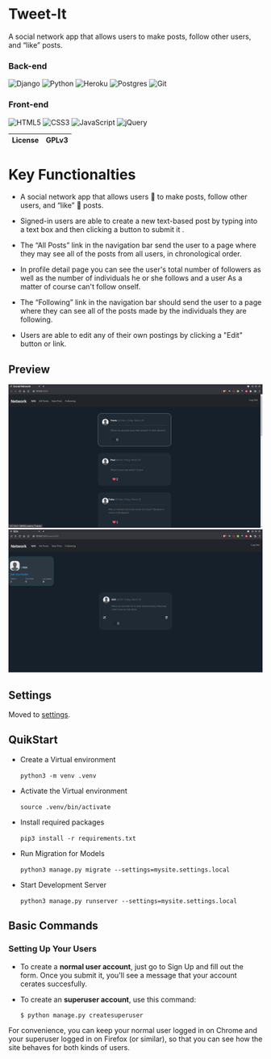 # Tweet-It

A social network app that allows users to make posts, follow other users, and “like” posts.

### Back-end

![Django](https://img.shields.io/badge/django-%23092E20.svg?style=for-the-badge&logo=django&logoColor=white)
![Python](https://img.shields.io/badge/python-3670A0?style=for-the-badge&logo=python&logoColor=ffdd54)
![Heroku](https://img.shields.io/badge/Heroku-430098?style=for-the-badge&logo=heroku&logoColor=white)
![Postgres](https://img.shields.io/badge/postgres-%23316192.svg?style=for-the-badge&logo=postgresql&logoColor=white)
![Git](https://img.shields.io/badge/git-%23F05033.svg?style=for-the-badge&logo=git&logoColor=white)

### Front-end

![HTML5](https://img.shields.io/badge/html5-%23E34F26.svg?style=for-the-badge&logo=html5&logoColor=white)
![CSS3](https://img.shields.io/badge/css3-%231572B6.svg?style=for-the-badge&logo=css3&logoColor=white)
![JavaScript](https://img.shields.io/badge/javascript-%23323330.svg?style=for-the-badge&logo=javascript&logoColor=%23F7DF1E)
![jQuery](https://img.shields.io/badge/jquery-%230769AD.svg?style=for-the-badge&logo=jquery&logoColor=white)

| License | GPLv3 |
| :-----: | :---: |


# Key Functionalties

* A social network app that allows users :hear_no_evil: to make posts, follow other users, and “like” :heartbeat: posts.

* Signed-in users are able to create a new text-based post by typing into a text box and then clicking a button to submit it .

* The “All Posts” link in the navigation bar send the user to a page where they may see all of the posts from all users, in chronological order.

* In profile detail page you can see the user's total number of followers as well as the number of individuals he or she follows and a user As a matter of course can't follow onself.

* The “Following” link in the navigation bar should send the user to a page where they can see all of the posts made by the individuals they are following.

* Users are able to edit any of their own postings by clicking a "Edit"  button or link.


## Preview

<div width="auto" height="50%">

<img src="media/landing.png"></img>
<img src="media/user_profile.png"></img>

</div>

Settings
--------

Moved to
[settings](/project4/settings.py).

## QuikStart

- Create a Virtual environment

    `python3 -m venv .venv`

- Activate the Virtual environment

    `source .venv/bin/activate`

- Install required packages

    `pip3 install -r requirements.txt`

- Run Migration for Models

    `python3 manage.py migrate --settings=mysite.settings.local`

- Start Development Server

    `python3 manage.py runserver --settings=mysite.settings.local`


Basic Commands
--------------

### Setting Up Your Users

-   To create a **normal user account**, just go to Sign Up and fill out
    the form. Once you submit it, you\'ll see a message that your account cerates succesfully. 

-   To create an **superuser account**, use this command:

        $ python manage.py createsuperuser

For convenience, you can keep your normal user logged in on Chrome and
your superuser logged in on Firefox (or similar), so that you can see
how the site behaves for both kinds of users.

